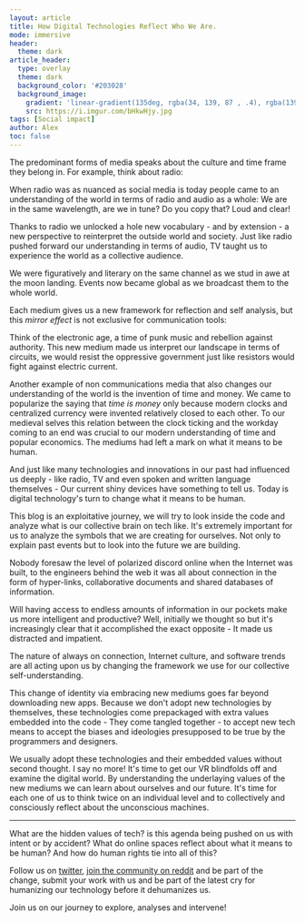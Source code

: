 ```yaml
---
layout: article
title: How Digital Technologies Reflect Who We Are.
mode: immersive
header:
  theme: dark
article_header:
  type: overlay
  theme: dark
  background_color: '#203028'
  background_image:
    gradient: 'linear-gradient(135deg, rgba(34, 139, 87 , .4), rgba(139, 34, 139, .4))'
    src: https://i.imgur.com/bHkwHjy.jpg
tags: [Social impact]
author: Alex
toc: false
---
```







The predominant forms of media speaks about the culture and time frame they belong in. <!--more--> For example, think about radio:

When radio was as nuanced as social media is today people came to an understanding of the world in terms of radio and audio as a whole: We are in the same wavelength, are we in tune? Do you copy that? Loud and clear!

Thanks to radio we unlocked a hole new vocabulary - and by extension - a new perspective to reinterpret the outside world and society. Just like radio pushed forward our understanding in terms of audio, TV taught us to experience the world as a collective audience.

We were figuratively and literary on the same channel as we stud in awe at the moon landing. Events now became global as we broadcast them to the whole world.

Each medium gives us a new framework for reflection and self analysis, but this *mirror effect* is not exclusive for communication tools:

Think of the electronic age, a time of punk music and rebellion against authority. This new medium made us interpret our landscape in terms of circuits, we would resist the oppressive government just like resistors would fight against electric current.

Another example of non communications media that also changes our understanding of the world is the invention of time and money. We came to popularize the saying that *time is money* only because modern clocks and centralized currency were invented relatively closed to each other. To our medieval selves this relation between the clock ticking and the workday coming to an end was crucial to our modern understanding of time and popular economics. The mediums had left a mark on what it means to be human.

And just like many technologies and innovations in our past had influenced us deeply - like radio, TV and even spoken and written language themselves - Our current shiny devices have something to tell us. Today is digital technology's turn to change what it means to be human.

This blog is an exploitative journey, we will try to look inside the code and analyze what is our collective brain on tech like. It's extremely important for us to analyze the symbols that we are creating for ourselves. Not only to explain past events but to look into the future we are building.

Nobody foresaw the level of polarized discord online when the Internet was built, to the engineers behind the web it was all about connection in the form of hyper-links, collaborative documents and shared databases of information.

Will having access to endless amounts of information in our pockets make us more intelligent and productive? Well, initially we thought so but it's increasingly clear that it accomplished the exact opposite - It made us distracted and impatient.

The nature of always on connection, Internet culture, and software trends are all acting upon us by changing the framework we use for our collective self-understanding.

This change of identity via embracing new mediums goes far beyond downloading new apps. Because we don't adopt new technologies by themselves, these technologies come prepackaged with extra values embedded into the code - They come tangled together - to accept new tech means to accept the biases and ideologies presupposed to be true by the programmers and designers.

We usually adopt these technologies and their embedded values without second thought. I say no more! It's time to get our VR blindfolds off and examine the digital world. By understanding the underlaying values of the new mediums we can learn about ourselves and our future. It's time for each one of us to think twice on an individual level and to collectively and consciously reflect about the unconscious machines. 


---

What are the hidden values of tech? is this agenda being pushed on us with intent or by accident? What do online spaces reflect about what it means to be human? And how do human rights tie into all of this?

Follow us on [twitter][1], [join the community on reddit][2] and be part of the change, submit your work with us and be part of the latest cry for humanizing our technology before it dehumanizes us. 

Join us on our journey to explore, analyses and intervene!

[1]: https://twitter.com/_digitalrights
[2]: https://reddit.com/r/digital_rights/